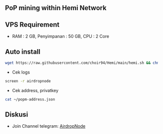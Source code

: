 ## PoP mining within Hemi Network

## VPS Requirement
- RAM : 2 GB, Penyimpanan : 50 GB, CPU : 2 Core

## Auto install
```bash
wget https://raw.githubusercontent.com/choir94/Hemi/main/hemi.sh && chmod +x hemi.sh && ./hemi.sh
```
- Cek logs
```bash
screen -r airdropnode
```
- Cek address, privatkey
```bash
cat ~/popm-address.json
```
## Diskusi
- Join Channel telegram: [AirdropNode](https://t.me/airdrop_node)
